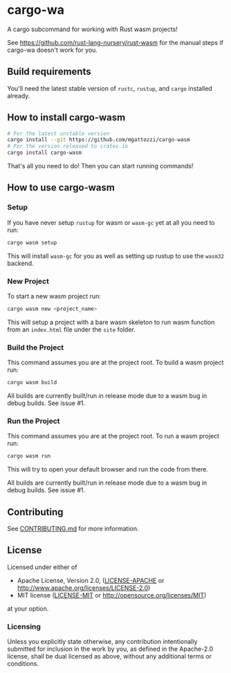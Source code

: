 # cargo-wa

A cargo subcommand for working with Rust wasm projects!

See https://github.com/rust-lang-nursery/rust-wasm for the manual steps if cargo-wa doesn't work for you.

## Build requirements

You'll need the latest stable version of `rustc`, `rustup`, and `cargo`
installed already.

## How to install cargo-wasm

```bash
# For the latest unstable version
cargo install --git https://github.com/mgattozzi/cargo-wasm
# For the version released to crates.io
cargo install cargo-wasm
```

That's all you need to do! Then you can start running commands!

## How to use cargo-wasm

### Setup

If you have never setup `rustup` for wasm or `wasm-gc` yet at all you need to run:

```bash
cargo wasm setup
```

This will install `wasm-gc` for you as well as setting up rustup to use the
`wasm32` backend.

### New Project

To start a new wasm project run:

```bash
cargo wasm new <project_name>
```

This will setup a project with a bare wasm skeleton to run wasm function from an
`index.html` file under the `site` folder.

### Build the Project

This command assumes you are at the project root. To build a wasm project run:

```bash
cargo wasm build
```

All builds are currently built/run in release mode due to a wasm bug in debug
builds. See issue #1.

### Run the Project

This command assumes you are at the project root. To run a wasm project run:

```bash
cargo wasm run
```

This will try to open your default browser and run the code from there.

All builds are currently built/run in release mode due to a wasm bug in debug
builds. See issue #1.

## Contributing
See [CONTRIBUTING.md](CONTRIBUTING.md) for more information.

## License

Licensed under either of

 * Apache License, Version 2.0, ([LICENSE-APACHE](LICENSE-APACHE) or http://www.apache.org/licenses/LICENSE-2.0)
 * MIT license ([LICENSE-MIT](LICENSE-MIT) or http://opensource.org/licenses/MIT)

at your option.

### Licensing

Unless you explicitly state otherwise, any contribution intentionally submitted
for inclusion in the work by you, as defined in the Apache-2.0 license, shall be
dual licensed as above, without any additional terms or conditions.
